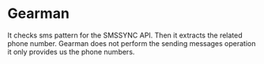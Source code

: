 # Gearman
It checks sms pattern for the SMSSYNC API. Then it extracts the related phone number.
Gearman does not  perform the sending messages operation it only provides us the phone numbers. 

